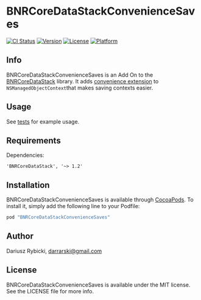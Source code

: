 # BNRCoreDataStackConvenienceSaves

[![CI Status](http://img.shields.io/travis/darrarski/BNRCoreDataStackConvenienceSaves.svg?style=flat)](https://travis-ci.org/darrarski/BNRCoreDataStackConvenienceSaves)
[![Version](https://img.shields.io/cocoapods/v/BNRCoreDataStackConvenienceSaves.svg?style=flat)](http://cocoapods.org/pods/BNRCoreDataStackConvenienceSaves)
[![License](https://img.shields.io/cocoapods/l/BNRCoreDataStackConvenienceSaves.svg?style=flat)](http://cocoapods.org/pods/BNRCoreDataStackConvenienceSaves)
[![Platform](https://img.shields.io/cocoapods/p/BNRCoreDataStackConvenienceSaves.svg?style=flat)](http://cocoapods.org/pods/BNRCoreDataStackConvenienceSaves)

## Info

BNRCoreDataStackConvenienceSaves is an Add On to the [BNRCoreDataStack](https://github.com/bignerdranch/CoreDataStack) library. It adds [convenience extension](BNRCoreDataStackConvenienceSaves/NSManagedObjectContext+ConvenienceSaves.swift) to `NSManagedObjectContext`that makes saving contexts easier.

## Usage

See [tests](Example/Tests/NSManagedObjectContext+ConvenienceSavesTests.swift) for example usage.

## Requirements

Dependencies:

```
'BNRCoreDataStack', '~> 1.2'
```

## Installation

BNRCoreDataStackConvenienceSaves is available through [CocoaPods](http://cocoapods.org). To install
it, simply add the following line to your Podfile:

```ruby
pod "BNRCoreDataStackConvenienceSaves"
```

## Author

Dariusz Rybicki, darrarski@gmail.com

## License

BNRCoreDataStackConvenienceSaves is available under the MIT license. See the LICENSE file for more info.
